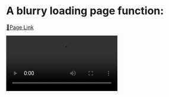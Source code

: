 # A blurry loading page function:

[🔗Page Link](https://fanpeng-l.github.io/js-blurry-loading-page/)

<video src="./preview.mp4" controls title="blur background"></video>

